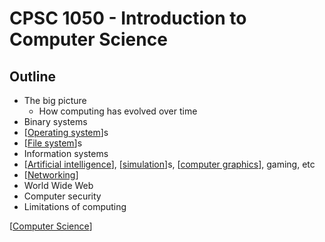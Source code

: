 # CPSC 1050 - Introduction to Computer Science

## Outline

- The big picture
  - How computing has evolved over time
- Binary systems
- [[Operating system]]s 
- [[File system]]s
- Information systems
- [[Artificial intelligence]], [[simulation]]s, [[computer graphics]], gaming, etc
- [[Networking]]
- World Wide Web
- Computer security
- Limitations of computing

[[Computer Science]]

[//begin]: # "Autogenerated link references for markdown compatibility"
[Operating system]: operating-system "Operating System"
[File system]: file-system "File System"
[Artificial intelligence]: artificial-intelligence "Artificial Intelligence"
[simulation]: simulation "Simulation"
[computer graphics]: computer-graphics "Computer Graphics"
[Networking]: networking "Networking"
[Computer Science]: computer-science "Computer Science"
[//end]: # "Autogenerated link references"